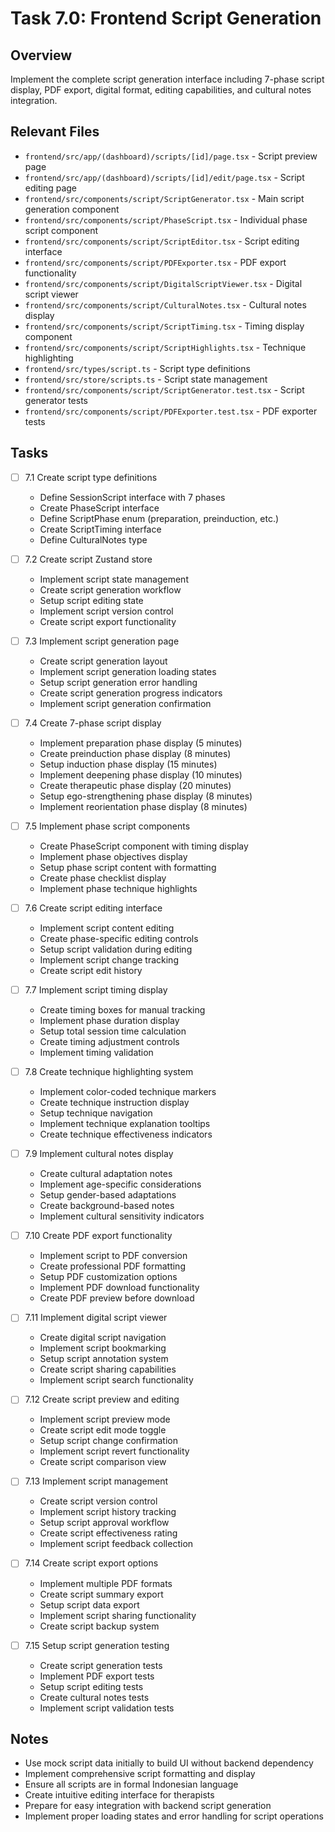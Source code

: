 # Task 7.0: Frontend Script Generation

## Overview
Implement the complete script generation interface including 7-phase script display, PDF export, digital format, editing capabilities, and cultural notes integration.

## Relevant Files
- `frontend/src/app/(dashboard)/scripts/[id]/page.tsx` - Script preview page
- `frontend/src/app/(dashboard)/scripts/[id]/edit/page.tsx` - Script editing page
- `frontend/src/components/script/ScriptGenerator.tsx` - Main script generation component
- `frontend/src/components/script/PhaseScript.tsx` - Individual phase script component
- `frontend/src/components/script/ScriptEditor.tsx` - Script editing interface
- `frontend/src/components/script/PDFExporter.tsx` - PDF export functionality
- `frontend/src/components/script/DigitalScriptViewer.tsx` - Digital script viewer
- `frontend/src/components/script/CulturalNotes.tsx` - Cultural notes display
- `frontend/src/components/script/ScriptTiming.tsx` - Timing display component
- `frontend/src/components/script/ScriptHighlights.tsx` - Technique highlighting
- `frontend/src/types/script.ts` - Script type definitions
- `frontend/src/store/scripts.ts` - Script state management
- `frontend/src/components/script/ScriptGenerator.test.tsx` - Script generator tests
- `frontend/src/components/script/PDFExporter.test.tsx` - PDF exporter tests

## Tasks

- [ ] 7.1 Create script type definitions
  - Define SessionScript interface with 7 phases
  - Create PhaseScript interface
  - Define ScriptPhase enum (preparation, preinduction, etc.)
  - Create ScriptTiming interface
  - Define CulturalNotes type

- [ ] 7.2 Create script Zustand store
  - Implement script state management
  - Create script generation workflow
  - Setup script editing state
  - Implement script version control
  - Create script export functionality

- [ ] 7.3 Implement script generation page
  - Create script generation layout
  - Implement script generation loading states
  - Setup script generation error handling
  - Create script generation progress indicators
  - Implement script generation confirmation

- [ ] 7.4 Create 7-phase script display
  - Implement preparation phase display (5 minutes)
  - Create preinduction phase display (8 minutes)
  - Setup induction phase display (15 minutes)
  - Implement deepening phase display (10 minutes)
  - Create therapeutic phase display (20 minutes)
  - Setup ego-strengthening phase display (8 minutes)
  - Implement reorientation phase display (8 minutes)

- [ ] 7.5 Implement phase script components
  - Create PhaseScript component with timing display
  - Implement phase objectives display
  - Setup phase script content with formatting
  - Create phase checklist display
  - Implement phase technique highlights

- [ ] 7.6 Create script editing interface
  - Implement script content editing
  - Create phase-specific editing controls
  - Setup script validation during editing
  - Implement script change tracking
  - Create script edit history

- [ ] 7.7 Implement script timing display
  - Create timing boxes for manual tracking
  - Implement phase duration display
  - Setup total session time calculation
  - Create timing adjustment controls
  - Implement timing validation

- [ ] 7.8 Create technique highlighting system
  - Implement color-coded technique markers
  - Create technique instruction display
  - Setup technique navigation
  - Implement technique explanation tooltips
  - Create technique effectiveness indicators

- [ ] 7.9 Implement cultural notes display
  - Create cultural adaptation notes
  - Implement age-specific considerations
  - Setup gender-based adaptations
  - Create background-based notes
  - Implement cultural sensitivity indicators

- [ ] 7.10 Create PDF export functionality
  - Implement script to PDF conversion
  - Create professional PDF formatting
  - Setup PDF customization options
  - Implement PDF download functionality
  - Create PDF preview before download

- [ ] 7.11 Implement digital script viewer
  - Create digital script navigation
  - Implement script bookmarking
  - Setup script annotation system
  - Create script sharing capabilities
  - Implement script search functionality

- [ ] 7.12 Create script preview and editing
  - Implement script preview mode
  - Create script edit mode toggle
  - Setup script change confirmation
  - Implement script revert functionality
  - Create script comparison view

- [ ] 7.13 Implement script management
  - Create script version control
  - Implement script history tracking
  - Setup script approval workflow
  - Create script effectiveness rating
  - Implement script feedback collection

- [ ] 7.14 Create script export options
  - Implement multiple PDF formats
  - Create script summary export
  - Setup script data export
  - Implement script sharing functionality
  - Create script backup system

- [ ] 7.15 Setup script generation testing
  - Create script generation tests
  - Implement PDF export tests
  - Setup script editing tests
  - Create cultural notes tests
  - Implement script validation tests

## Notes
- Use mock script data initially to build UI without backend dependency
- Implement comprehensive script formatting and display
- Ensure all scripts are in formal Indonesian language
- Create intuitive editing interface for therapists
- Prepare for easy integration with backend script generation
- Implement proper loading states and error handling for script operations 